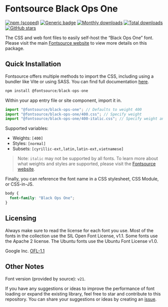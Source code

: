 # Fontsource Black Ops One

[![npm (scoped)](https://img.shields.io/npm/v/@fontsource/black-ops-one?color=brightgreen)](https://www.npmjs.com/package/@fontsource/black-ops-one) [![Generic badge](https://img.shields.io/badge/fontsource-passing-brightgreen)](https://github.com/fontsource/fontsource) [![Monthly downloads](https://badgen.net/npm/dm/@fontsource/black-ops-one)](https://github.com/fontsource/fontsource) [![Total downloads](https://badgen.net/npm/dt/@fontsource/black-ops-one)](https://github.com/fontsource/fontsource) [![GitHub stars](https://img.shields.io/github/stars/fontsource/fontsource.svg?style=social&label=Star)](https://github.com/fontsource/fontsource/stargazers)

The CSS and web font files to easily self-host the “Black Ops One” font. Please visit the main [Fontsource website](https://fontsource.org/fonts/black-ops-one) to view more details on this package.

## Quick Installation

Fontsource offers multiple methods to import the CSS, including using a bundler like Vite or using SASS. You can find full documentation [here](https://fontsource.org/docs/getting-started/introduction).

```javascript
npm install @fontsource/black-ops-one
```

Within your app entry file or site component, import it in.

```javascript
import "@fontsource/black-ops-one"; // Defaults to weight 400
import "@fontsource/black-ops-one/400.css"; // Specify weight
import "@fontsource/black-ops-one/400-italic.css"; // Specify weight and style
```

Supported variables:
- Weights: `[400]`
- Styles: `[normal]`
- Subsets: `[cyrillic-ext,latin,latin-ext,vietnamese]`

> Note: `italic` may not be supported by all fonts. To learn more about what weights and styles are supported, please visit the [Fontsource website](https://fontsource.org/fonts/black-ops-one).

Finally, you can reference the font name in a CSS stylesheet, CSS Module, or CSS-in-JS.

```css
body {
  font-family: "Black Ops One";
}
```

## Licensing
Always make sure to read the license for each font you use. Most of the fonts in the collection use the SIL Open Font License, v1.1. Some fonts use the Apache 2 license. The Ubuntu fonts use the Ubuntu Font License v1.0.

Google Inc.
[OFL-1.1](http://scripts.sil.org/OFL)

## Other Notes
Font version (provided by source): `v21`.

If you have any suggestions or ideas to improve the performance of font loading or expand the existing library, feel free to star and contribute to this repository. You can share your suggestions or ideas by creating an [issue](https://github.com/fontsource/fontsource/issues).